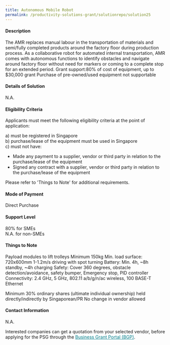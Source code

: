 ```yaml
---
title: Autonomous Mobile Robot
permalink: /productivity-solutions-grant/solutionrepo/solution25
---
```


#### Description

The AMR replaces manual labour in the transportation of materials and semi/fully completed products around the factory floor during production process. 
As a collaborative robot for automated internal transportation, AMR comes with autonomous functions to identify obstacles and navigate around factory floor without need for markers or coming to a complete stop for an extended period. 
Grant support:80% of cost of equipment, up to $30,000 grant
Purchase of pre-owned/used equipment not supportable

#### Details of Solution

N.A.

#### Eligibility Criteria

Applicants must meet the following eligibility criteria at the point of application:

a) must be registered in Singapore <br>
b) purchase/lease of the equipment must be used in Singapore <br>
c) must not have:
- Made any payment to a supplier, vendor or third party in relation to the purchase/lease of the equipment
- Signed any contract with a supplier, vendor or third party in relation to the purchase/lease of the equipment

Please refer to 'Things to Note' for additional requirements.

#### Mode of Payment
Direct Purchase

#### Support Level
80% for SMEs <br>
N.A. for non-SMEs

#### Things to Note
Payload modules to lift trolleys Minimum  150kg
Min. load surface: 720x600mm
1-1.2m/s driving with spot turning
Battery: Min. 4h, ~8h standby, ~4h charging
Safety: Cover 360 degrees, obstacle detection/avoidance, safety bumper, Emergency stop, PID controller
Connectivity: 2.4 GHz, 5 GHz, 802.11 a/b/g/n/ac wireless, 100 BASE-T Ethernet

Minimum 30% ordinary shares (ultimate individual ownership) held directly/indirectly by Singaporean/PR
No change in vendor allowed


#### Contact Information
N.A.

Interested companies can get a quotation from your selected vendor, before applying for the PSG through the <a target='_blank' style='color:#037e8a' href='https://www.businessgrants.gov.sg/'>Business Grant Portal (BGP)</a>.
